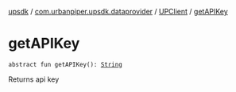 [upsdk](../../index.md) / [com.urbanpiper.upsdk.dataprovider](../index.md) / [UPClient](index.md) / [getAPIKey](./get-a-p-i-key.md)

# getAPIKey

`abstract fun getAPIKey(): `[`String`](https://kotlinlang.org/api/latest/jvm/stdlib/kotlin/-string/index.html)

Returns api key


